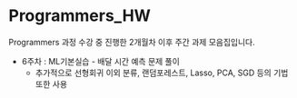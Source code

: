 # Programmers_HW
Programmers 과정 수강 중 진행한 2개월차 이후 주간 과제 모음집입니다.  
- 6주차 : ML기본실습 - 배달 시간 예측 문제 풀이
  - 추가적으로 선형회귀 이외 분류, 랜덤포레스트, Lasso, PCA, SGD 등의 기법 또한 사용

